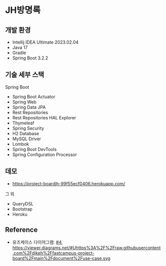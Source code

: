 # JH방명록

## 개발 환경

* Intellij IDEA Ultimate 2023.02.04
* Java 17
* Gradle
* Spring Boot 3.2.2

## 기술 세부 스택

Spring Boot

* Spring Boot Actuator
* Spring Web
* Spring Data JPA
* Rest Repositories
* Rest Repositories HAL Explorer
* Thymeleaf
* Spring Security
* H2 Database
* MySQL Driver
* Lombok
* Spring Boot DevTools
* Spring Configuration Processor

## 데모
* https://project-boardjh-99f55ecf0406.herokuapp.com/

그 외

* QueryDSL
* Bootstrap
* Heroku
  
## Reference

* 유즈케이스 다이어그램: [#4](https://github.com/hoonssss/board/issues/4),
  https://viewer.diagrams.net/#Uhttps%3A%2F%2Fraw.githubusercontent.com%2Fdjkeh%2Ffastcampus-project-board%2Fmain%2Fdocument%2Fuse-case.svg
